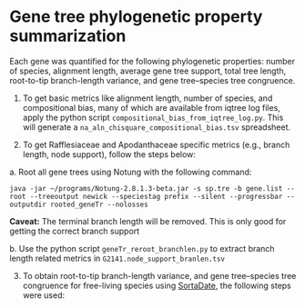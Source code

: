 # Gene tree phylogenetic property summarization

Each gene was quantified for the following phylogenetic properties: number of species, alignment length, average gene tree support, total tree length, root-to-tip branch-length variance, and gene tree–species tree congruence.

1. To get basic metrics like alignment length, number of species, and compositional bias, many of which are available from iqtree log files, apply the python script `compositional_bias_from_iqtree_log.py`. This will generate a `na_aln_chisquare_compositional_bias.tsv` spreadsheet.

2. To get Rafflesiaceae and Apodanthaceae specific metrics (e.g., branch length, node support), follow the steps below:

a. Root all gene trees using Notung with the following command:
```
java -jar ~/programs/Notung-2.8.1.3-beta.jar -s sp.tre -b gene.list --root --treeoutput newick --speciestag prefix --silent --progressbar --outputdir rooted_geneTr --nolosses
```
**Caveat:** The terminal branch length will be removed. This is only good for getting the correct branch support

b. Use the python script `geneTr_reroot_branchlen.py` to extract branch length related metrics in `G2141.node_support_branlen.tsv`

3. To obtain root-to-tip branch-length variance, and gene tree–species tree congruence for free-living species using [SortaDate](https://github.com/FePhyFoFum/SortaDate), the following steps were used:
